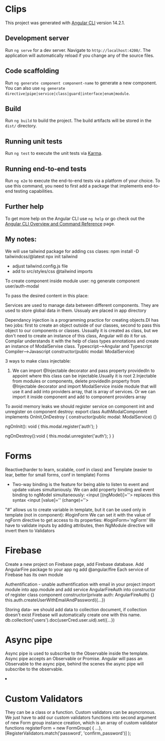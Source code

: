 # Clips

This project was generated with [Angular CLI](https://github.com/angular/angular-cli) version 14.2.1.

## Development server

Run `ng serve` for a dev server. Navigate to `http://localhost:4200/`. The application will automatically reload if you change any of the source files.

## Code scaffolding

Run `ng generate component component-name` to generate a new component. You can also use `ng generate directive|pipe|service|class|guard|interface|enum|module`.

## Build

Run `ng build` to build the project. The build artifacts will be stored in the `dist/` directory.

## Running unit tests

Run `ng test` to execute the unit tests via [Karma](https://karma-runner.github.io).

## Running end-to-end tests

Run `ng e2e` to execute the end-to-end tests via a platform of your choice. To use this command, you need to first add a package that implements end-to-end testing capabilities.

## Further help

To get more help on the Angular CLI use `ng help` or go check out the [Angular CLI Overview and Command Reference](https://angular.io/cli) page.

## My notes:

We will use tailwind package for adding css clases:
npm install -D tailwindcss/@latest
npx init tailwind

- adjust tailwind.config.js file
- add to src/styles/css @tailwind imports

To create component inside module user:
ng generate component user/auth-modal

To pass the desired content in this place:
<ng-content select="[heading]"></ng-content>

Services are used to manage data between different components. They are used to store global data in them. Ussualy are placed in app directory

Dependancy injection is a programming practice for creating objects.DI has two jobs: first to create an object outside of our classes, second to pass this object to our components or classes. Ussually it is created as class, but we don't need to create an instance of this class, Angular will do it for us. Compilar understands it with the help of class types annotations and create an instance of ModalServise class.
Typescript-->Angular and Typescript Compiler-->Javascript
constructor(public modal: ModalService)

3 ways to make class injectable:

1.  We can import @Injectable decorator and pass property providedIn to appoint where this class can be injectable.Usually it is root
    2.Injectable from modules or components, delete providedIn property from @Injectable decorator and import ModalService inside module that will use it and add into providers array, that is array of services. Or we can import it inside component and add to component providers array

To avoid memory leaks we should register service on component init and unregister on component destroy:
export class AuthModalComponent implements OnInit,OnDestroy {
constructor(public modal: ModalService) {}

ngOnInit(): void {
this.modal.register('auth');
}

ngOnDestroy():void {
this.modal.unregister('auth');
}
}

# Forms

Reactive(harder to learn, scalable, conf in class) and Template (easier to lear, better for small forms, conf in template) Forms

- Two-way binding is the feature for being able to listen to event and update values simultaniously.
  We can add property binding and event binding to ngModel simultaneously:
  <input [(ngModel)]=''> replaces this syntax <input [value]='' (change)=''>

"#" allows us to create variable in template, but it can be used only in template (not in component): #loginForm
We can set it with the value of ngForm directive to get access to its properties: #loginForm='ngForm'
We have to validate inputs by adding attributes, then NgModule directive will invert them to Validators

# Firebase

Create a new project on Firebase page, add Firebase database. Add AngularFire package to your app
ng add @angular/fire
Each service of Firebase has its own module

Authentification - unable authentification with email in your project
import module into app.module and add service AngularFireAuth into constructor of register class component
constructor(private auth: AngularFireAuth) {}
this.auth.createUserWithEmailAndPassword({...})

Storing data- we should add data to collection document, if collection doesn't exist Firebase will automatically create one with this name.
db.collection('users').doc(userCred.user.uid).set({...})

# Async pipe

Async pipe is used to subscribe to the Observable inside the template.
Async pipe accepts an Observable or Promise.
Angular will pass an Observable to the async pipe, behind the scenes the async pipe will subscribe to the observable.

 <li *ngIf="!(auth.isAuthenticated$ | async); else authLinks">

# Custom Validators

They can be a class or a function. Custom validators can be asyncronous.
We just have to add our custom validators functions into second argument of new Form group instance creation, which is an array of custom validator functions
registerForm = new FormGroup(
{ ...}, [RegisterValidators.match('password', 'confirm_password')]
);
